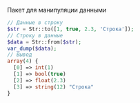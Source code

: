 Пакет для манипуляции данными

```php
// Данные в строку
$str = Str::to([1, true, 2.3, 'Строка']);
// Строку в данные
$data = Str::from($str);
var_dump($data);
// Вывод
array(4) {
  [0] => int(1)
  [1] => bool(true)
  [2] => float(2.3)
  [3] => string(12) "Строка"
}
```